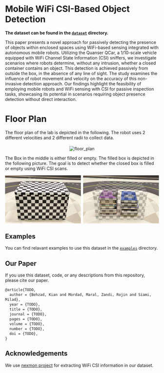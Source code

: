 # Mobile WiFi CSI-Based Object Detection


**The dataset can be found in the [`dataset`](dataset) directory.**



This paper presents a novel approach for passively detecting the presence of objects within enclosed spaces using WiFi-based sensing integrated with autonomous mobile robots. Utilizing the Quanser QCar, a 1/10-scale vehicle equipped with WiFi Channel State Information (CSI) sniffers, we investigate scenarios where robots determine, without any intrusion, whether a closed container contains an object. This detection is achieved passively from outside the box,  in the absence of any line of sight. The study examines the influence of robot movement and velocity on the accuracy of this non-invasive detection approach. Our findings highlight the feasibility of employing mobile robots and WiFi sensing with CSI for passive inspection tasks, showcasing its potential in scenarios requiring object presence detection without direct interaction.


# Floor Plan
The floor plan of the lab is depicted in the following. The robot uses 2 different velocities and 2 different radii to collect data.

<p align="center">
<img src="resources/floor_plan.jpg" alt="floor_plan"
title="floor_plan" width="820" align="middle" />
</p>

The Box in the middle is either filled or empty. The filled box is depicted in the following picture. The goal is to detect whether the closed box is filled or empty using WiFi CSI scans.

<p align="center">
<img src="resources/box_content.png" alt="box_content"
title="box_content" width="750" align="middle" />
</p>

## Examples
You can find relavant examples to use this dataset in the [`examples`](examples) directory.


## Our Paper
If you use this dataset, code, or any descriptions from this repository, please cite our paper.

```
@article{TODO,
  author = {Behzad, Kian and Mordad, Maral, Zandi, Rojin and Siami, Milad},
  year = {TODO},
  title = {TODO},
  journal = {TODO},
  pages = {TODO},
  volume = {TODO},
  number = {TODO},
  doi = {TODO},
}
```


## Acknowledgements
We use [nexmon project](https://github.com/seemoo-lab/nexmon_csi) for extracting WiFi CSI information in our dataset.